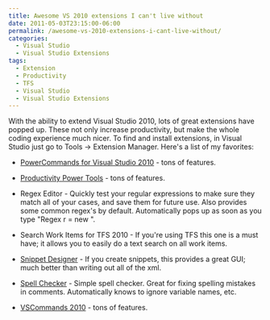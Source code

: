 ```yaml
---
title: Awesome VS 2010 extensions I can't live without
date: 2011-05-03T23:15:00-06:00
permalink: /awesome-vs-2010-extensions-i-cant-live-without/
categories:
  - Visual Studio
  - Visual Studio Extensions
tags:
  - Extension
  - Productivity
  - TFS
  - Visual Studio
  - Visual Studio Extensions
---
```


With the ability to extend Visual Studio 2010, lots of great extensions have popped up. These not only increase productivity, but make the whole coding experience much nicer. To find and install extensions, in Visual Studio just go to Tools -> Extension Manager. Here's a list of my favorites:

- [PowerCommands for Visual Studio 2010](http://visualstudiogallery.msdn.microsoft.com/e5f41ad9-4edc-4912-bca3-91147db95b99/) - tons of features.

- [Productivity Power Tools](http://visualstudiogallery.msdn.microsoft.com/d0d33361-18e2-46c0-8ff2-4adea1e34fef/) - tons of features.

- Regex Editor - Quickly test your regular expressions to make sure they match all of your cases, and save them for future use. Also provides some common regex's by default. Automatically pops up as soon as you type "Regex r = new ".

- Search Work Items for TFS 2010 - If you're using TFS this one is a must have; it allows you to easily do a text search on all work items.

- [Snippet Designer](http://snippetdesigner.codeplex.com/) - If you create snippets, this provides a great GUI; much better than writing out all of the xml.

- [Spell Checker](http://visualstudiogallery.msdn.microsoft.com/7c8341f1-ebac-40c8-92c2-476db8d523ce) - Simple spell checker. Great for fixing spelling mistakes in comments. Automatically knows to ignore variable names, etc.

- [VSCommands 2010](http://vscommands.com/features/) - tons of features.
